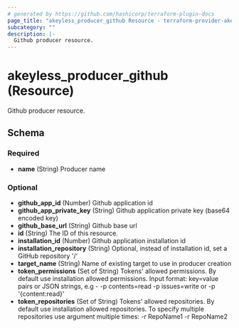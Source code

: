 ```yaml
---
# generated by https://github.com/hashicorp/terraform-plugin-docs
page_title: "akeyless_producer_github Resource - terraform-provider-akeyless"
subcategory: ""
description: |-
  Github producer resource.
---
```


# akeyless_producer_github (Resource)

Github producer resource.



<!-- schema generated by tfplugindocs -->
## Schema

### Required

- **name** (String) Producer name

### Optional

- **github_app_id** (Number) Github application id
- **github_app_private_key** (String) Github application private key (base64 encoded key)
- **github_base_url** (String) Github base url
- **id** (String) The ID of this resource.
- **installation_id** (Number) Github application installation id
- **installation_repository** (String) Optional, instead of installation id, set a GitHub repository '<owner>/<repo-name>'
- **target_name** (String) Name of existing target to use in producer creation
- **token_permissions** (Set of String) Tokens' allowed permissions. By default use installation allowed permissions. Input format: key=value pairs or JSON strings, e.g - -p contents=read -p issues=write or -p '{content:read}'
- **token_repositories** (Set of String) Tokens' allowed repositories. By default use installation allowed repositories. To specify multiple repositories use argument multiple times: -r RepoName1 -r RepoName2


